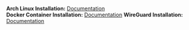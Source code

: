 **Arch Linux Installation:** [Documentation](https://bentonraymer.github.io/arch)  
**Docker Container Installation:** [Documentation](https://bentonraymer.github.io/docker)
**WireGuard Installation:** [Documentation](https://bentonraymer.github.io/wireguard)
